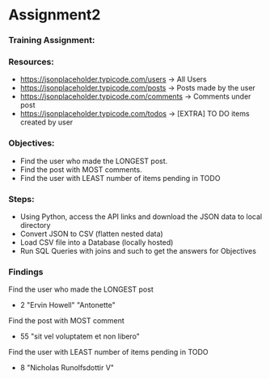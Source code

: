 # Assignment2

### Training Assignment:


### Resources:
- https://jsonplaceholder.typicode.com/users -> All Users
- https://jsonplaceholder.typicode.com/posts -> Posts made by the user
- https://jsonplaceholder.typicode.com/comments -> Comments under post
- https://jsonplaceholder.typicode.com/todos -> [EXTRA] TO DO items created by user


### Objectives:
- Find the user who made the LONGEST post.
- Find the post with MOST comments.
- Find the user with LEAST number of items pending in TODO


### Steps:
- Using Python, access the API links and download the JSON data to local directory
- Convert JSON to CSV (flatten nested data)
- Load CSV file into a Database (locally hosted)
- Run SQL Queries with joins and such to get the answers for Objectives


### Findings

Find the user who made the LONGEST post
- 2	"Ervin Howell"	"Antonette"

Find the post with MOST comment
- 55	"sit vel voluptatem et non libero"

Find the user with LEAST number of items pending in TODO
- 8	"Nicholas Runolfsdottir V"
